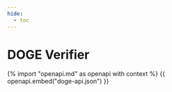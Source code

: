 ```yaml
---
hide:
  - toc
---
```


# DOGE Verifier

{% import "openapi.md" as openapi with context %}
{{ openapi.embed("doge-api.json") }}